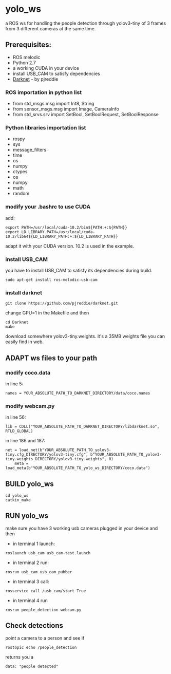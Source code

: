 # yolo_ws
a ROS ws for handling the people detection through yolov3-tiny of 3 frames from 3 different cameras at the same time.

## Prerequisites: 
* ROS melodic
* Python 2.7
* a working CUDA in your device
* install USB_CAM to satisfy dependencies
* [Darknet](https://github.com/pjreddie/darknet) - by pjreddie

### ROS importation in python list 
* from std_msgs.msg import Int8, String
* from sensor_msgs.msg import Image, CameraInfo
* from std_srvs.srv import SetBool, SetBoolRequest, SetBoolResponse
### Python libraries importation list 
* rospy
* sys
* message_filters
* time
* os
* numpy
* ctypes
* os
* numpy
* math
* random

### modify your .bashrc to use CUDA
add:
```
export PATH=/usr/local/cuda-10.2/bin${PATH:+:${PATH}}
export LD_LIBRARY_PATH=/usr/local/cuda-10.2/lib64${LD_LIBRARY_PATH:+:${LD_LIBRARY_PATH}}

```
adapt it with your CUDA version. 10.2 is used in the example.

### install USB_CAM 
you have to install USB_CAM to satisfy its dependencies during build.

```
sudo apt-get install ros-melodic-usb-cam
```
### install darknet 
```
git clone https://github.com/pjreddie/darknet.git
```
change GPU=1 in the Makefile and then
```
cd Darknet
make
```
download somewhere yolov3-tiny.weights.
it's a 35MB weights file you can easily find in web.
## ADAPT ws files to your path

### modify coco.data 
in line 5: 
```
names = YOUR_ABSOLUTE_PATH_TO_DARKNET_DIRECTORY/data/coco.names
```
### modify webcam.py
in line 56: 
```
lib = CDLL("YOUR_ABSOLUTE_PATH_TO_DARKNET_DIRECTORY/libdarknet.so", RTLD_GLOBAL)
```
in line 186 and 187: 
```  
net = load_net(b"YOUR_ABSOLUTE_PATH_TO_yolov3-tiny.cfg_DIRECTORY/yolov3-tiny.cfg", b"YOUR_ABSOLUTE_PATH_TO_yolov3-tiny.weights_DIRECTORY/yolov3-tiny.weights", 0)
    meta = load_meta(b"YOUR_ABSOLUTE_PATH_TO_yolo_ws_DIRECTORY/coco.data")
```
## BUILD yolo_ws
```  
cd yolo_ws
catkin_make
```
## RUN yolo_ws
make sure you have 3 working usb cameras plugged in your device and then
* in terminal 1 launch:
```  
roslaunch usb_cam usb_cam-test.launch
```
* in terminal 2 run:
```  
rosrun usb_cam usb_cam_pubber
```
* in terminal 3 call:
```  
rosservice call /usb_cam/start True
```
* in terminal 4 run

```  
rosrun people_detection webcam.py 
```
## Check detections
point a camera to a person and see if 


```  
rostopic echo /people_detection 
```
returns you a 

```  
data: "people detected"
```
